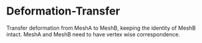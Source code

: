 Deformation-Transfer
====================

Transfer deformation from MeshA to MeshB, keeping the identity of MeshB intact. MeshA and MeshB need to have vertex wise correspondence. 
